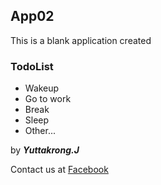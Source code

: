 ## App02

This is a blank application  created

### TodoList
* Wakeup
* Go to work
* Break
* Sleep
* Other...

by _**Yuttakrong.J**_

Contact us at
[Facebook](http://Facebook.com/Yuttakrong.J)